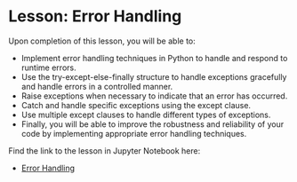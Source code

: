 # Lesson: Error Handling

Upon completion of this lesson, you will be able to:
  
- Implement error handling techniques in Python to handle and respond to runtime errors.
- Use the try-except-else-finally structure to handle exceptions gracefully and handle errors in a controlled manner.
- Raise exceptions when necessary to indicate that an error has occurred.
- Catch and handle specific exceptions using the except clause.
- Use multiple except clauses to handle different types of exceptions.
- Finally, you will be able to improve the robustness and reliability of your code by implementing appropriate error handling techniques.


Find the link to the lesson in Jupyter Notebook here:

- [Error Handling](https://github.com/data-bootcamp-v4/lessons/blob/main/1_intro_to_python/1.6_error_handling.ipynb)